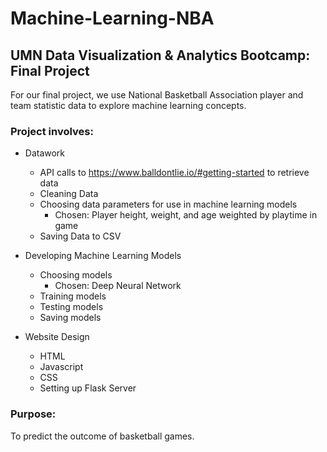 # Machine-Learning-NBA
## UMN Data Visualization &amp; Analytics Bootcamp: Final Project  

For our final project, we use National Basketball Association player and team statistic data to explore machine learning concepts.  

### Project involves:  
* Datawork
  * API calls to https://www.balldontlie.io/#getting-started to retrieve data  
  * Cleaning Data  
  * Choosing data parameters for use in machine learning models  
    * Chosen: Player height, weight, and age weighted by playtime in game
  * Saving Data to CSV

* Developing Machine Learning Models
  * Choosing models  
    * Chosen: Deep Neural Network
  * Training models  
  * Testing models  
  * Saving models  

* Website Design  
  * HTML
  * Javascript  
  * CSS  
  * Setting up Flask Server 

### Purpose:  
To predict the outcome of basketball games. 